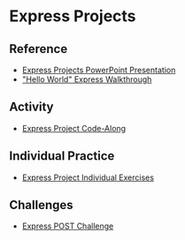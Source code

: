 # Express Projects

## Reference
- <a href="ExpressProjects.pptx" target="_blank">Express Projects PowerPoint Presentation</a>
- ["Hello World" Express Walkthrough](https://medium.com/@adnanrahic/hello-world-app-with-node-js-and-express-c1eb7cfa8a30)

## Activity
- [Express Project Code-Along](ExpressProjectCodeAlong.md)

## Individual Practice
- [Express Project Individual Exercises](ExpressProjectIndividualExercises.md)

## Challenges
- [Express POST Challenge](ExpressPostChallenge.md)